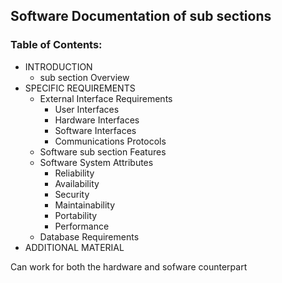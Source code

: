 ## Software Documentation of sub sections
### Table of Contents:


* INTRODUCTION  
    * sub section Overview  
* SPECIFIC REQUIREMENTS  
    * External Interface Requirements  
        *  User Interfaces  
        *  Hardware Interfaces  
        *  Software Interfaces  
        *  Communications Protocols  
    * Software sub section Features  
    * Software System Attributes  
        *  Reliability  
        *  Availability  
        *  Security  
        *  Maintainability  
        *  Portability  
        *  Performance  
    * Database Requirements  
* ADDITIONAL MATERIAL  

Can work for both the hardware and sofware counterpart